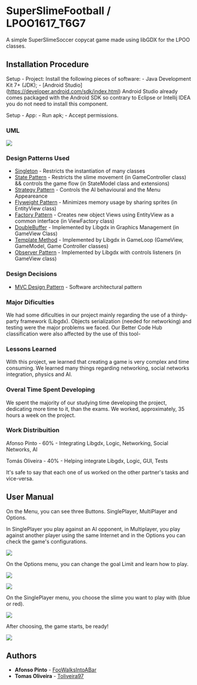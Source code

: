 # SuperSlimeFootball / LPOO1617_T6G7

A simple SuperSlimeSoccer copycat game made using libGDX for the LPOO classes.

## Installation Procedure

 Setup - Project:
    Install the following pieces of software:
       - Java Development Kit 7+ (JDK);
       - [Android Studio] (https://developer.android.com/sdk/index.html) 
       Android Studio already comes packaged with the Android SDK so contrary to Eclipse or Intellij IDEA you do not need to install this component.

 Setup - App:
    - Run apk;
    - Accept permissions.

### UML

![](https://github.com/Toliveira97/SuperSlimeFootball/blob/finalRelease/ClassDiagram.png)

### Design Patterns Used

* [Singleton](https://en.wikipedia.org/wiki/Singleton_pattern) -  Restricts the instantiation of many classes
* [State Pattern](https://en.wikipedia.org/wiki/State_pattern) - Restricts the slime movement (in GameController class) && controls the game flow (in StateModel class and extensions)
* [Strategy Pattern](https://en.wikipedia.org/wiki/Strategy_pattern) - Controls the AI behavioural and the Menu Appeareance 
* [Flyweight Pattern](https://en.wikipedia.org/wiki/Flyweight_pattern) - Minimizes memory usage by sharing sprites (in EntityView class)
* [Factory Pattern](https://en.wikipedia.org/wiki/Factory_method_pattern) - Creates new object Views using EntityView as a common interface (in ViewFactory class)
* [DoubleBuffer]() - Implemented by Libgdx in Graphics Management (in GameView Class) 
* [Template Method](https://en.wikipedia.org/wiki/Template_method_pattern) - Implemented by Libgdx in GameLoop (GameView, GameModel, Game Controller classes)
* [Observer Pattern](https://en.wikipedia.org/wiki/Observer_pattern) - Implemented by Libgdx with controls listeners (in GameView class)


### Design Decisions

* [MVC Design Pattern](https://en.wikipedia.org/wiki/Model%E2%80%93view%E2%80%93controller) - Software architectural pattern 


### Major Dificulties

We had some dificulties in our project mainly regarding the use of a thirdy-party framework (Libgdx). Objects serialization (needed for networking)  and testing were the major problems we faced. 
Our Better Code Hub classification were also affected by the use of this tool-

### Lessons Learned

With this project, we learned that creating a game is very complex and time consuming. We learned many things regarding networking, social networks integration, physics and AI.

### Overal Time Spent Developing

We spent the majority of our studying time developing the project, dedicating more time to it, than the exams. We worked, approximately, 35 hours a week on the project.

### Work Distribuition

Afonso Pinto - 60% - Integrating Libgdx, Logic, Networking, Social Networks, AI

Tomás Oliveira - 40% - Helping integrate Libgdx, Logic, GUI, Tests

It's safe to say that each one of us worked on the other partner's tasks and vice-versa.

## User Manual

On the Menu, you can see three Buttons. SinglePlayer, MultiPlayer and Options.

In SinglePlayer you play against an AI opponent, in Multiplayer, you play against another player using the same Internet and in the Options you can check the game's configurations.

![](https://github.com/Toliveira97/SuperSlimeFootball/blob/finalRelease/Screenshots/initialMenu.png)

On the Options menu, you can change the goal Limit and learn how to play.

![](https://github.com/Toliveira97/SuperSlimeFootball/blob/finalRelease/Screenshots/options.png)

![](https://github.com/Toliveira97/SuperSlimeFootball/blob/finalRelease/Screenshots/howToPlay.png)

On the SinglePlayer menu, you choose the slime you want to play with (blue or red).

![](https://github.com/Toliveira97/SuperSlimeFootball/blob/finalRelease/Screenshots/singlePlayer.png)

After choosing, the game starts, be ready!

![](https://github.com/Toliveira97/SuperSlimeFootball/blob/finalRelease/Screenshots/game.png)


## Authors

* **Afonso Pinto** - [FooWalksIntoABar](https://github.com/FooWalksIntoABar)
* **Tomas Oliveira** - [Toliveira97](https://github.com/Toliveira97)
